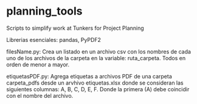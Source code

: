 # planning_tools
Scripts to simplify work at  Tunkers for Project Planning

Librerias esenciales: pandas, PyPDF2

filesName.py: Crea un listado en un archivo csv con los nombres de cada uno de los archivos de la carpeta en la variable: ruta_carpeta. Todos en orden de menor a mayor.

etiquetasPDF.py: Agrega etiquetas a archivos PDF de una carpeta carpeta_pdfs desde un arvhivo etiquetas.xlsx donde se consideran las siguientes columnas: A, B, C, D, E, F. Donde la primera (A) debe coincidir con el nombre del archivo.